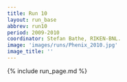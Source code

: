 ```yaml
---
title: Run 10
layout: run_base
abbrev: run10
period: 2009-2010
coordinator: Stefan Bathe, RIKEN-BNL.
image: 'images/runs/Phenix_2010.jpg'
image_title: ''
---
```

{% include run_page.md %}
